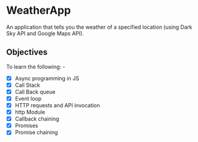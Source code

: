 # WeatherApp

An application that tells you the weather of a specified location (using Dark Sky API and Google Maps API). 

## Objectives

To learn the following: -

- [x] Async programming in JS
- [x] Call Stack
- [x] Call Back queue
- [x] Event loop
- [x] HTTP requests and API invocation
- [x] http Module
- [x] Callback chaining
- [x] Promises
- [x] Promise chaining